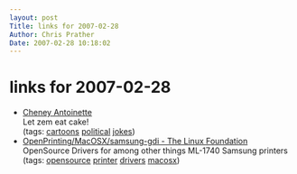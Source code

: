 ```yaml
---
layout: post
Title: links for 2007-02-28  
Author: Chris Prather
Date: 2007-02-28 10:18:02
---
```


# links for 2007-02-28
<ul class="delicious">
	<li>
		<div class="delicious-link"><a href="http://www.anntelnaes.com/Animation/CheneyAntoinette.html">Cheney Antoinette</a></div>
		<div class="delicious-extended">Let zem eat cake!</div>
		<div class="delicious-tags">(tags: <a href="http://del.icio.us/perigrin/cartoons">cartoons</a> <a href="http://del.icio.us/perigrin/political">political</a> <a href="http://del.icio.us/perigrin/jokes">jokes</a>)</div>
	</li>
	<li>
		<div class="delicious-link"><a href="http://www.linux-foundation.org/en/OpenPrinting/MacOSX/samsung-gdi">OpenPrinting/MacOSX/samsung-gdi - The Linux Foundation</a></div>
		<div class="delicious-extended">OpenSource Drivers for among other things ML-1740 Samsung printers</div>
		<div class="delicious-tags">(tags: <a href="http://del.icio.us/perigrin/opensource">opensource</a> <a href="http://del.icio.us/perigrin/printer">printer</a> <a href="http://del.icio.us/perigrin/drivers">drivers</a> <a href="http://del.icio.us/perigrin/macosx">macosx</a>)</div>
	</li>
</ul>

